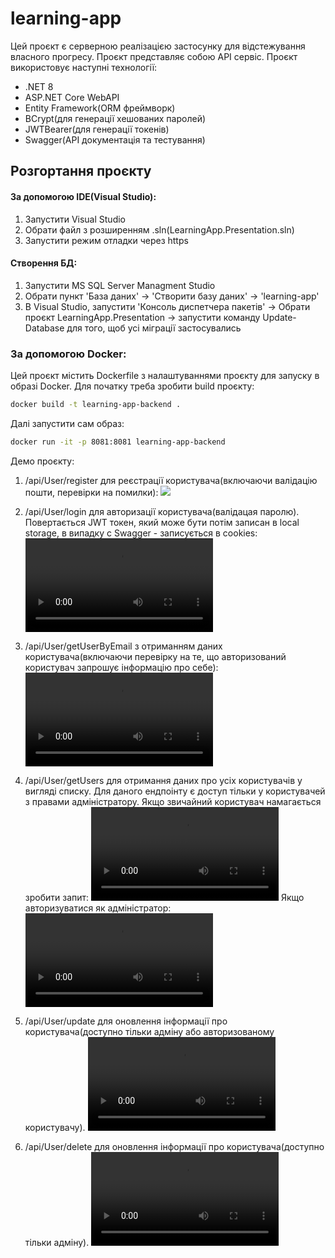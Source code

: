 # learning-app

Цей проєкт є серверною реалізацією застосунку для відстежування власного прогресу. Проєкт представляє собою API сервіс. Проєкт використовує наступні технології:
- .NET 8
- ASP.NET Core WebAPI
- Entity Framework(ORM фреймворк)
- BCrypt(для генерації хешованих паролей)
- JWTBearer(для генерації токенів)
- Swagger(API документація та тестування)

## Розгортання проєкту

#### За допомогою IDE(Visual Studio):

1. Запустити Visual Studio
2. Обрати файл з розширенням .sln(LearningApp.Presentation.sln)
3. Запустити режим отладки через https

#### Створення БД:
1. Запустити MS SQL Server Managment Studio
2. Обрати пункт 'База даних' -> 'Створити базу даних' -> 'learning-app'
3. В Visual Studio, запустити 'Консоль диспетчера пакетів' -> Обрати проєкт LearningApp.Presentation -> запустити команду Update-Database для того, щоб усі міграції застосувались

### За допомогою Docker:
Цей проєкт містить Dockerfile з налаштуваннями проєкту для запуску в образі Docker. Для початку треба зробити build проєкту:
```sh 
docker build -t learning-app-backend .
```
Далі запустити сам образ:
```sh
docker run -it -p 8081:8081 learning-app-backend
```

Демо проєкту:

1. /api/User/register для реєстрації користувача(включаючи валідацію пошти, перевірки на помилки):
![](videos/backend/login.gif)

2. /api/User/login для авторизації користувача(валідацая паролю). Повертається JWT токен, який може бути потім записан в local storage, в випадку с Swagger - записується в cookies:
<video controls src="https://i.imgur.com/5EuTMfh.mp4" title="[Download video](https://i.imgur.com/5EuTMfh.mp4)"></video>

3. /api/User/getUserByEmail з отриманням даних користувача(включаючи перевірку на те, що авторизований користувач запрошує інформацію про себе):
<video controls src="https://i.imgur.com/5BJuNeC.mp4" title="[Download video](https://i.imgur.com/5EuTMfh.mp4)"></video>

4. /api/User/getUsers для отримання даних про усіх користувачів у вигляді списку. Для даного ендпоінту є доступ тільки у користувачей з правами адміністратору. Якщо звичайний користувач намагається зробити запит:
<video controls src="https://i.imgur.com/1AUNyEf.mp4" title="[Download video](https://i.imgur.com/1AUNyEf.mp4)"></video> Якщо авторизуватися як адміністратор:
<video controls src="https://i.imgur.com/Fph7FAU.mp4" title="[Download video](https://i.imgur.com/Fph7FAU.mp4)"></video>

5. /api/User/update для оновлення інформації про користувача(доступно тільки адміну або авторизованому користувачу).
<video controls src="https://i.imgur.com/vvFf84v.mp4" title="[Download video](https://i.imgur.com/vvFf84v.mp4)"></video>

6. /api/User/delete для оновлення інформації про користувача(доступно тільки адміну).
<video controls src="https://i.imgur.com/TaVoEKD.mp4" title="[Download video](https://i.imgur.com/TaVoEKD.mp4)"></video>